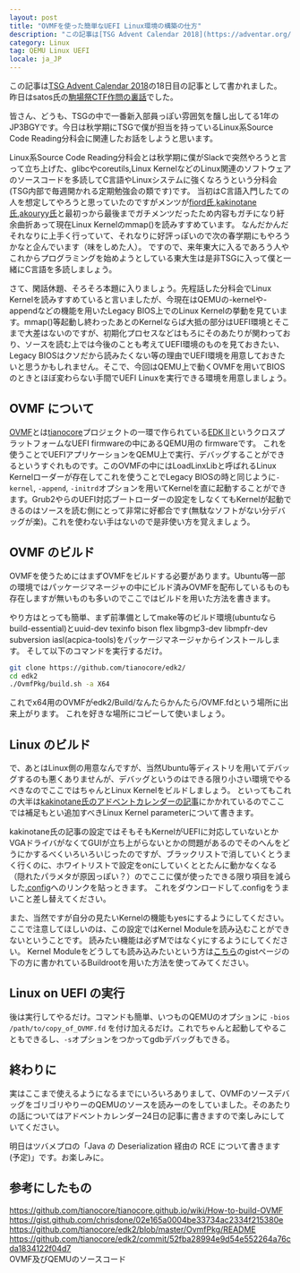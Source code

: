 ```yaml
---
layout: post
title: "OVMFを使った簡単なUEFI Linux環境の構築の仕方"
description: "この記事は[TSG Advent Calendar 2018](https://adventar.org/calendars/3450)の18日目の記事として書かれました。昨日はsatos氏の[駒場祭CTF作問の裏話](http://satos.hatenablog.jp/entry/2018/12/17/235940)でした。皆さん、どうも、TSGの中で一番新入部員っぽい雰囲気を醸し出してる1年のJP3BGYです。今日は秋学期にTSGで僕が担当を持っているLinux系Source Code Reading分科会に関連したお話をしようと思います。"
category: Linux
tag: QEMU Linux UEFI
locale: ja_JP
---
```


この記事は[TSG Advent Calendar 2018](https://adventar.org/calendars/3450)の18日目の記事として書かれました。
昨日はsatos氏の[駒場祭CTF作問の裏話](http://satos.hatenablog.jp/entry/2018/12/17/235940)でした。

皆さん、どうも、TSGの中で一番新入部員っぽい雰囲気を醸し出してる1年のJP3BGYです。今日は秋学期にTSGで僕が担当を持っているLinux系Source Code Reading分科会に関連したお話をしようと思います。

Linux系Source Code Reading分科会とは秋学期に僕がSlackで突然やろうと言って立ち上げた、glibcやcoreutils,Linux KernelなどのLinux関連のソフトウェアのソースコードを多読してC言語やLinuxシステムに強くなろうという分科会(TSG内部で毎週開かれる定期勉強会の類です)です。
当初はC言語入門したての人を想定してやろうと思っていたのですがメンツが[fiord氏](http://hyoga.hatenablog.com/),[kakinotane氏](https://kaki-no-tane.hatenablog.com/),[akouryy氏](http://akouryy.hatenablog.jp/)と最初っから最後までガチメンツだったため内容もガチになり紆余曲折あって現在Linux Kernelのmmap()を読みすすめています。
なんだかんだそれなりに上手く行っていて、それなりに好評っぽいので次の春学期にもやろうかなと企んでいます（味をしめた人）。
ですので、来年東大に入るであろう人やこれからプログラミングを始めようとしている東大生は是非TSGに入って僕と一緒にC言語を多読しましょう。

さて、閑話休題、そろそろ本題に入りましょう。先程話した分科会でLinux Kernelを読みすすめていると言いましたが、今現在はQEMUの-kernelや-appendなどの機能を用いたLegacy BIOS上でのLinux Kernelの挙動を見ています。mmap()等起動し終わったあとのKernelならば大抵の部分はUEFI環境とそこまで大差はないのですが、初期化プロセスなどはもろにそのあたりが関わっており、ソースを読む上では今後のことも考えてUEFI環境のものを見ておきたい、Legacy BIOSはクソだから読みたくない等の理由でUEFI環境を用意しておきたいと思うかもしれません。そこで、今回はQEMU上で動くOVMFを用いてBIOSのときとほぼ変わらない手間でUEFI Linuxを実行できる環境を用意しましょう。

## OVMF について

[OVMF](https://github.com/tianocore/tianocore.github.io/wiki/OVMF)とは[tianocore]()プロジェクトの一環で作られている[EDK II](https://github.com/tianocore/tianocore.github.io/wiki/EDK-II)というクロスプラットフォームなUEFI firmwareの中にあるQEMU用の firmwareです。
これを使うことでUEFIアプリケーションをQEMU上で実行、デバッグすることができるというすぐれものです。このOVMFの中にはLoadLinxLibと呼ばれるLinux Kernelローダーが存在してこれを使うことでLegacy BIOSの時と同じように```-kernel```, ```-append```, ```-initrd```オプションを用いてKernelを直に起動することができます。Grub2やらのUEFI対応ブートローダーの設定をしなくてもKernelが起動できるのはソースを読む側にとって非常に好都合です(無駄なソフトがない分デバッグが楽)。これを使わない手はないので是非使い方を覚えましょう。

## OVMF のビルド

OVMFを使うためにはまずOVMFをビルドする必要があります。Ubuntu等一部の環境ではパッケージマネージャの中にビルド済みOVMFを配布しているものも存在しますが無いものも多いのでここではビルドを用いた方法を書きます。

やり方はとっても簡単、まず前準備としてmake等のビルド環境(ubuntuならbuild-essential)とuuid-dev texinfo bison flex libgmp3-dev libmpfr-dev subversion iasl(acpica-tools)をパッケージマネージャからインストールします。
そして以下のコマンドを実行するだけ。

```bash
git clone https://github.com/tianocore/edk2/
cd edk2
./OvmfPkg/build.sh -a X64
```

これでx64用のOVMFがedk2/Build/なんたらかんたら/OVMF.fdという場所に出来上がります。
これを好きな場所にコピーして使いましょう。

## Linux のビルド

で、あとはLinux側の用意なんですが、当然Ubuntu等ディストリを用いてデバッグするのも悪くありませんが、デバッグというのはできる限り小さい環境でやるべきなのでここではちゃんとLinux Kernelをビルドしましょう。
といってもこれの大半は[kakinotane氏のアドベントカレンダーの記事](https://kaki-no-tane.hatenablog.com/entry/2018/12/03/135302)にかかれているのでここでは補足もとい追加すべきLinux Kernel parameterについて書きます。

kakinotane氏の記事の設定ではそもそもKernelがUEFIに対応していないとかVGAドライバがなくてGUIが立ち上がらないとかの問題があるのでそのへんをどうにかするべくいろいろいじったのですが、ブラックリストで消していくとうまく行くのに、ホワイトリストで設定をonにしていくととたんに動かなくなる（隠れたパラメタが原因っぽい？）のでここに僕が使ったできる限り項目を減らした[.config](https://raw.githubusercontent.com/JP3BGY/blog/master/data/.config)へのリンクを貼っときます。
これをダウンロードして.configをうまいこと差し替えてください。

また、当然ですが自分の見たいKernelの機能もyesにするようにしてください。ここで注意してほしいのは、この設定ではKernel Moduleを読み込むことができないということです。
読みたい機能は必ずMではなくyにするようにしてください。
Kernel Moduleをどうしても読み込みたいという方は[こちら](https://gist.github.com/chrisdone/02e165a0004be33734ac2334f215380e)のgistページの下の方に書かれているBuildrootを用いた方法を使ってみてください。

## Linux on UEFI の実行

後は実行してやるだけ。コマンドも簡単、いつものQEMUのオプションに ```-bios /path/to/copy_of_OVMF.fd``` を付け加えるだけ。これでちゃんと起動してやることもできるし、```-s```オプションをつかってgdbデバッグもできる。

## 終わりに

実はここまで使えるようになるまでにいろいろありまして、OVMFのソースデバッグをゴリゴリやりーのQEMUのソースを読みーのをしていました。そのあたりの話についてはアドベントカレンダー24日の記事に書きますので楽しみにしていてください。

明日はツバメプロの「Java の Deserialization 経由の RCE について書きます (予定)」です。お楽しみに。

## 参考にしたもの

https://github.com/tianocore/tianocore.github.io/wiki/How-to-build-OVMF  
https://gist.github.com/chrisdone/02e165a0004be33734ac2334f215380e   
https://github.com/tianocore/edk2/blob/master/OvmfPkg/README  
https://github.com/tianocore/edk2/commit/52fba28994e9d54e552264a76cda1834122f04d7  
OVMF及びQEMUのソースコード
